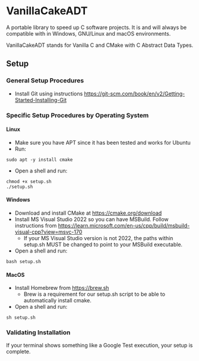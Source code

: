 # VanillaCakeADT

A portable library to speed up C software projects. It is and will always be compatible with in Windows, GNU/Linux and macOS environments.

VanillaCakeADT stands for Vanilla C and CMake with C Abstract Data Types.

## Setup

### General Setup Procedures
- Install Git using instructions https://git-scm.com/book/en/v2/Getting-Started-Installing-Git

### Specific Setup Procedures by Operating System

#### Linux
- Make sure you have APT since it has been tested and works for Ubuntu
- Run:
```
sudo apt -y install cmake
```
- Open a shell and run:
```
chmod +x setup.sh
./setup.sh
```

#### Windows
- Download and install CMake at https://cmake.org/download
- Install MS Visual Studio 2022 so you can have MSBuild. Follow instructions from https://learn.microsoft.com/en-us/cpp/build/msbuild-visual-cpp?view=msvc-170
    - If your MS Visual Studio version is not 2022, the paths within setup.sh MUST be changed to point to your MSBuild executable.
- Open a shell and run:
```
bash setup.sh
```


#### MacOS
- Install Homebrew from https://brew.sh
    - Brew is a requirement for our setup.sh script to be able to automatically install cmake.
- Open a shell and run:
```
sh setup.sh
```

### Validating Installation

If your terminal shows something like a Google Test execution, your setup is complete.